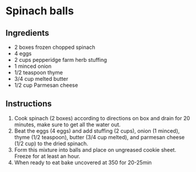 # Spinach balls

## Ingredients

* 2 boxes frozen chopped spinach
* 4 eggs
* 2 cups pepperidge farm herb stuffing
* 1 minced onion
* 1/2 teaspoon thyme
* 3/4 cup melted butter
* 1/2 cup Parmesan cheese

## Instructions
1. Cook spinach (2 boxes) according to directions on box and drain for 20 minutes, make sure to get all the water out.
1. Beat the eggs (4 eggs) and add stuffing (2 cups), onion (1 minced), thyme (1/2 teaspoon), butter (3/4 cup melted), and parmesan cheese (1/2 cup) to the dried spinach.
1. Form this mixture into balls and place on ungreased cookie sheet. Freeze for at least an hour.
1. When ready to eat bake uncovered at 350 for 20-25min
